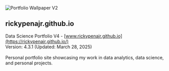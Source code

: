 ![Portfolio Wallpaper V2](https://github.com/user-attachments/assets/0e2c722e-752e-4791-b5d4-37af583ae3ca)

## rickypenajr.github.io

Data Science Portfolio V4 - [www.rickypenajr.github.io](https://rickypenajr.github.io/)
<br>
Version: 4.3.1 (Updated: March 28, 2025)
<br>
<br>
Personal portfolio site showcasing my work in data analytics, data science, and personal projects.
